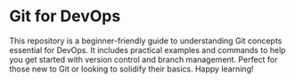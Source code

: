 # Git for DevOps

This repository is a beginner-friendly guide to understanding Git concepts essential for DevOps. It includes practical examples and commands to help you get started with version control and branch management. Perfect for those new to Git or looking to solidify their basics. Happy learning!


